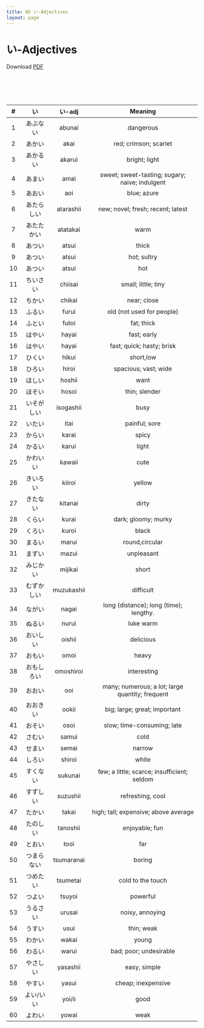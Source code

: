 ```yaml
---
title: N5 い-Adjectives
layout: page
---
```


# い-Adjectives
Download [PDF](./pdf/N5-い-adjective.pdf)

# &nbsp;

| **#** | **い**     | **い-adj** | **Meaning**                                     |
|:-------:|:------------:|:------------:|:-------------------------------------------------:|
| 1     | あぶない   | abunai     | dangerous                                       |
| 2     | あかい     | akai       | red; crimson; scarlet                           |
| 3     | あかるい   | akarui     | bright; light                                   |
| 4     | あまい     | amai       | sweet; sweet-tasting; sugary; naive; indulgent  |
| 5     | あおい     | aoi        | blue; azure                                     |
| 6     | あたらしい | atarashii  | new; novel; fresh; recent; latest               |
| 7     | あたたかい | atatakai   | warm                                            |
| 8     | あつい     | atsui      | thick                                           |
| 9     | あつい     | atsui      | hot; sultry                                     |
| 10    | あつい     | atsui      | hot                                             |
| 11    | ちいさい   | chiisai    | small; little; tiny                             |
| 12    | ちかい     | chikai     | near; close                                     |
| 13    | ふるい     | furui      | old (not used for people)                       |
| 14    | ふとい     | futoi      | fat; thick                                      |
| 15    | はやい     | hayai      | fast; early                                     |
| 16    | はやい     | hayai      | fast; quick; hasty; brisk                       |
| 17    | ひくい     | hikui      | short,low                                       |
| 18    | ひろい     | hiroi      | spacious; vast; wide                            |
| 19    | ほしい     | hoshii     | want                                            |
| 20    | ほそい     | hosoi      | thin; slender                                   |
| 21    | いそがしい | isogashii  | busy                                            |
| 22    | いたい     | itai       | painful; sore                                   |
| 23    | からい     | karai      | spicy                                           |
| 24    | かるい     | karui      | light                                           |
| 25    | かわいい   | kawaii     | cute                                            |
| 26    | きいろい   | kiiroi     | yellow                                          |
| 27    | きたない   | kitanai    | dirty                                           |
| 28    | くらい     | kurai      | dark; gloomy; murky                             |
| 29    | くろい     | kuroi      | black                                           |
| 30    | まるい     | marui      | round,circular                                  |
| 31    | まずい     | mazui      | unpleasant                                      |
| 32    | みじかい   | mijikai    | short                                           |
| 33    | むずかしい | muzukashii | difficult                                       |
| 34    | ながい     | nagai      | long (distance); long (time); lengthy.          |
| 35    | ぬるい     | nurui      | luke warm                                       |
| 36    | おいしい   | oishii     | delicious                                       |
| 37    | おもい     | omoi       | heavy                                           |
| 38    | おもしろい | omoshiroi  | interesting                                     |
| 39    | おおい     | ooi        | many; numerous; a lot; large quantity; frequent |
| 40    | おおきい   | ookii      | big; large; great; important                    |
| 41    | おそい     | osoi       | slow; time-consuming; late                      |
| 42    | さむい     | samui      | cold                                            |
| 43    | せまい     | semai      | narrow                                          |
| 44    | しろい     | shiroi     | white                                           |
| 45    | すくない   | sukunai    | few; a little; scarce; insufficient; seldom     |
| 46    | すずしい   | suzushii   | refreshing, cool                                |
| 47    | たかい     | takai      | high; tall; expensive; above average            |
| 48    | たのしい   | tanoshii   | enjoyable; fun                                  |
| 49    | とおい     | tooi       | far                                             |
| 50    | つまらない | tsumaranai | boring                                          |
| 51    | つめたい   | tsumetai   | cold to the touch                               |
| 52    | つよい     | tsuyoi     | powerful                                        |
| 53    | うるさい   | urusai     | noisy, annoying                                 |
| 54    | うすい     | usui       | thin; weak                                      |
| 55    | わかい     | wakai      | young                                           |
| 56    | わるい     | warui      | bad; poor; undesirable                          |
| 57    | やさしい   | yasashii   | easy, simple                                    |
| 58    | やすい     | yasui      | cheap; inexpensive                              |
| 59    | よい/いい  | yoi/ii     | good                                            |
| 60    | よわい     | yowai      | weak                                            |